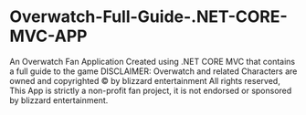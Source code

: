 # Overwatch-Full-Guide-.NET-CORE-MVC-APP
An Overwatch Fan Application Created using .NET CORE MVC that contains a full guide to the game DISCLAIMER: Overwatch and related Characters are owned and copyrighted © by blizzard entertainment All rights reserved, This App is strictly a non-profit fan project, it is not endorsed or sponsored by blizzard entertainment. 
